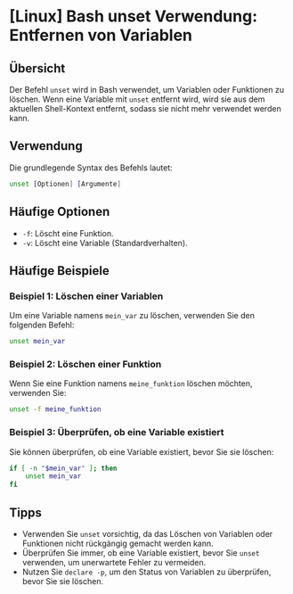 # [Linux] Bash unset Verwendung: Entfernen von Variablen

## Übersicht
Der Befehl `unset` wird in Bash verwendet, um Variablen oder Funktionen zu löschen. Wenn eine Variable mit `unset` entfernt wird, wird sie aus dem aktuellen Shell-Kontext entfernt, sodass sie nicht mehr verwendet werden kann.

## Verwendung
Die grundlegende Syntax des Befehls lautet:

```bash
unset [Optionen] [Argumente]
```

## Häufige Optionen
- `-f`: Löscht eine Funktion.
- `-v`: Löscht eine Variable (Standardverhalten).

## Häufige Beispiele

### Beispiel 1: Löschen einer Variablen
Um eine Variable namens `mein_var` zu löschen, verwenden Sie den folgenden Befehl:

```bash
unset mein_var
```

### Beispiel 2: Löschen einer Funktion
Wenn Sie eine Funktion namens `meine_funktion` löschen möchten, verwenden Sie:

```bash
unset -f meine_funktion
```

### Beispiel 3: Überprüfen, ob eine Variable existiert
Sie können überprüfen, ob eine Variable existiert, bevor Sie sie löschen:

```bash
if [ -n "$mein_var" ]; then
    unset mein_var
fi
```

## Tipps
- Verwenden Sie `unset` vorsichtig, da das Löschen von Variablen oder Funktionen nicht rückgängig gemacht werden kann.
- Überprüfen Sie immer, ob eine Variable existiert, bevor Sie `unset` verwenden, um unerwartete Fehler zu vermeiden.
- Nutzen Sie `declare -p`, um den Status von Variablen zu überprüfen, bevor Sie sie löschen.